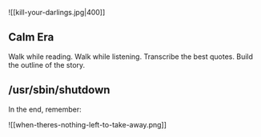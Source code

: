 
![[kill-your-darlings.jpg|400]]


## Calm Era
Walk while reading.
Walk while listening.
Transcribe the best quotes.
Build the outline of the story.


## /usr/sbin/shutdown

In the end, remember:

![[when-theres-nothing-left-to-take-away.png]]
